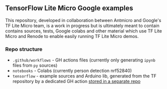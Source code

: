 ## TensorFlow Lite Micro Google examples

This repository, developed in collaboration between Antmicro and Google's TF Lite Micro team, is a work in progress but is ultimately meant to contain contains sources, tests, Google colabs and other material which use TF Lite Micro and Renode to enable easily running TF Lite Micro demos.

### Repo structure

* `.github/workflows` - GH actions files (currently only generating `ipynb` files from `py` sources)
* `notebooks` - Colabs (currently person detection nrf52840)
* `tensorflow` - example sources and Arduino lib, generated from the TF repository by a dedicated GH action [stored in a separate repo](https://github.com/antmicro/tensorflow-examples-generator)
